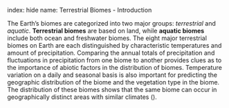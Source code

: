 index: hide
name: Terrestrial Biomes - Introduction

The Earth’s biomes are categorized into two major groups:  *terrestrial* and  *aquatic*.  **Terrestrial biomes** are based on land, while  **aquatic biomes** include both ocean and freshwater biomes. The eight major terrestrial biomes on Earth are each distinguished by characteristic temperatures and amount of precipitation. Comparing the annual totals of precipitation and fluctuations in precipitation from one biome to another provides clues as to the importance of abiotic factors in the distribution of biomes. Temperature variation on a daily and seasonal basis is also important for predicting the geographic distribution of the biome and the vegetation type in the biome. The distribution of these biomes shows that the same biome can occur in geographically distinct areas with similar climates ().
